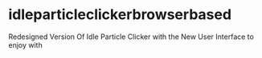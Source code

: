 # idleparticleclickerbrowserbased
Redesigned Version Of Idle Particle Clicker with the New User Interface to enjoy with
